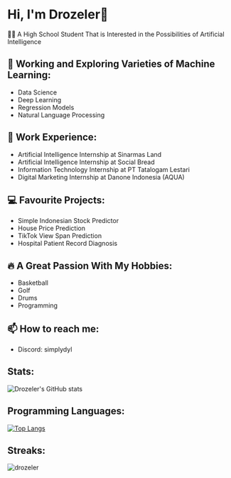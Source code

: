 # Hi, I'm Drozeler👋
👨‍💻 A High School Student That is Interested in the Possibilities of Artificial Intelligence<br/>

## 🔭 Working and Exploring Varieties of Machine Learning:
- Data Science
- Deep Learning
- Regression Models
- Natural Language Processing<br/>

## 📝 Work Experience:
- Artificial Intelligence Internship at Sinarmas Land
- Artificial Intelligence Internship at Social Bread
- Information Technology Internship at PT Tatalogam Lestari
- Digital Marketing Internship at Danone Indonesia (AQUA)<br/>

## 💻 Favourite Projects:
- Simple Indonesian Stock Predictor
- House Price Prediction
- TikTok View Span Prediction
- Hospital Patient Record Diagnosis<br/>

## 🔥 A Great Passion With My Hobbies:
- Basketball
- Golf
- Drums
- Programming<br/>

## 📫 How to reach me: 
- Discord: simplydyl<br/>

## Stats:
![Drozeler's GitHub stats](https://github-readme-stats.vercel.app/api?username=Drozeler&show_icons=true&theme=midnight-purple)<br/>

## Programming Languages:
[![Top Langs](https://github-readme-stats.vercel.app/api/top-langs/?username=Drozeler&layout=donut&theme=midnight-purple)](https://github.com/Drozeler/github-readme-stats)<br/>

## Streaks:
<p><img align="center" src="https://github-readme-streak-stats.herokuapp.com/?user=drozeler&" alt="drozeler" /></p>
